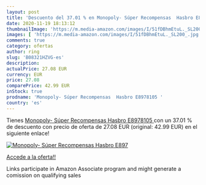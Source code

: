 ```yaml
---
layout: post
title: 'Descuento del 37.01 % en Monopoly- Súper Recompensas  Hasbro E897'
date: 2020-11-19 18:13:12
thumbnailImage: 'https://m.media-amazon.com/images/I/51fDBhmEtuL._SL200_.jpg'
images: [ 'https://m.media-amazon.com/images/I/51fDBhmEtuL._SL200_.jpg' ]
comments: true
category: ofertas
author: ring
slug: 'B08321HZVG-es'
description:
actualPrice: 27.08 EUR
currency: EUR
price: 27.08
comparePrice: 42.99 EUR
inStock: true
prodname: 'Monopoly- Súper Recompensas  Hasbro E8978105 '
country: 'es'
---
```


Tienes [Monopoly- Súper Recompensas  Hasbro E8978105 ](https://www.amazon.es/dp/B08321HZVG/?tag=tolees-21) con un 37.01 % de descuento con precio de oferta de 27.08 EUR (original: 42.99 EUR) en el siguiente enlace!

[![Monopoly- Súper Recompensas  Hasbro E897](https://m.media-amazon.com/images/I/51fDBhmEtuL._SL200_.jpg)](https://www.amazon.es/dp/B08321HZVG/?tag=tolees-21)

[Accede a la oferta!!](https://www.amazon.es/dp/B08321HZVG/?tag=tolees-21)

Links participate in Amazon Associate program and might generate a comission on qualifying sales


